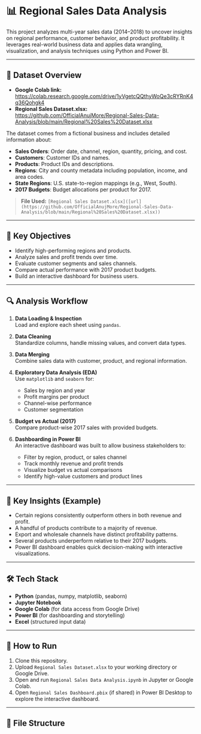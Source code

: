 # 📊 Regional Sales Data Analysis

This project analyzes multi-year sales data (2014–2018) to uncover insights on regional performance, customer behavior, and product profitability. It leverages real-world business data and applies data wrangling, visualization, and analysis techniques using Python and Power BI.

---

## 📁 Dataset Overview
 - **Google Colab link:** https://colab.research.google.com/drive/1yVgetcQQthyWoQe3cRYRnK4q36Qohgk4
 - **Regional Sales Dataset.xlsx:** https://github.com/OfficialAnujMore/Regional-Sales-Data-Analysis/blob/main/Regional%20Sales%20Dataset.xlsx

The dataset comes from a fictional business and includes detailed information about:

- **Sales Orders**: Order date, channel, region, quantity, pricing, and cost.
- **Customers**: Customer IDs and names.
- **Products**: Product IDs and descriptions.
- **Regions**: City and county metadata including population, income, and area codes.
- **State Regions**: U.S. state-to-region mappings (e.g., West, South).
- **2017 Budgets**: Budget allocations per product for 2017.

> **File Used:** `[Regional Sales Dataset.xlsx]([url](https://github.com/OfficialAnujMore/Regional-Sales-Data-Analysis/blob/main/Regional%20Sales%20Dataset.xlsx))`

---

## 🧠 Key Objectives

- Identify high-performing regions and products.
- Analyze sales and profit trends over time.
- Evaluate customer segments and sales channels.
- Compare actual performance with 2017 product budgets.
- Build an interactive dashboard for business users.

---

## 🔍 Analysis Workflow

1. **Data Loading & Inspection**  
   Load and explore each sheet using `pandas`.

2. **Data Cleaning**  
   Standardize columns, handle missing values, and convert data types.

3. **Data Merging**  
   Combine sales data with customer, product, and regional information.

4. **Exploratory Data Analysis (EDA)**  
   Use `matplotlib` and `seaborn` for:
   - Sales by region and year
   - Profit margins per product
   - Channel-wise performance
   - Customer segmentation

5. **Budget vs Actual (2017)**  
   Compare product-wise 2017 sales with provided budgets.

6. **Dashboarding in Power BI**  
   An interactive dashboard was built to allow business stakeholders to:
   - Filter by region, product, or sales channel
   - Track monthly revenue and profit trends
   - Visualize budget vs actual comparisons
   - Identify high-value customers and product lines

---

## 📌 Key Insights (Example)

- Certain regions consistently outperform others in both revenue and profit.
- A handful of products contribute to a majority of revenue.
- Export and wholesale channels have distinct profitability patterns.
- Several products underperform relative to their 2017 budgets.
- Power BI dashboard enables quick decision-making with interactive visualizations.

---

## 🛠️ Tech Stack

- **Python** (pandas, numpy, matplotlib, seaborn)
- **Jupyter Notebook**
- **Google Colab** (for data access from Google Drive)
- **Power BI** (for dashboarding and storytelling)
- **Excel** (structured input data)

---

## 🚀 How to Run

1. Clone this repository.
2. Upload `Regional Sales Dataset.xlsx` to your working directory or Google Drive.
3. Open and run `Regional Sales Data Analysis.ipynb` in Jupyter or Google Colab.
4. Open `Regional Sales Dashboard.pbix` (if shared) in Power BI Desktop to explore the interactive dashboard.

---

## 📂 File Structure

